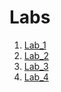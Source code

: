 # Labs
1. [Lab_1](https://github.com/Prometej007/devops_course-labs/tree/master/lab1)
2. [Lab_2](https://github.com/Prometej007/devops_course-labs/tree/master/lab2)
3. [Lab_3](https://github.com/Prometej007/devops_course-labs/tree/master/lab3)
4. [Lab_4](https://github.com/Prometej007/devops_course-labs/tree/master/lab4)